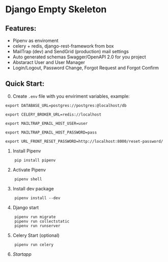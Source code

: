 # Django Empty Skeleton

## Features:

- Pipenv as enviroment
- celery + redis, django-rest-framework from box
- MailTrap (dev) and SendGrid (production) mail settings
- Auto generated schemas Swagger/OpenAPI 2.0 for you project
- Abstaract User and User Manager
- Login/Logout, Password Change, Forgot Request and Forgot Confirm


## Quick Start:

0) Create `.env` file with you enviriment variables, example:
```
export DATABASE_URL=postgres://postgres:@localhost/db

export CELERY_BROKER_URL=redis://localhost

export MAILTRAP_EMAIL_HOST_USER=user

export MAILTRAP_EMAIL_HOST_PASSWORD=pass

export URL_FRONT_RESET_PASSWORD=http://localhost:8000/reset-password/
```

1) Install Pipenv
```
    pip install pipenv
```

2) Activate Pipenv
```
    pipenv shell
```

3) Install dev package
```
    pipenv install --dev
```

4) Django start
```
    pipenv run migrate
    pipenv run collectstatic
    pipenv run runserver
```

5) Celery Start (optional)
```
    pipenv run celery
```

6) *Startapp*
